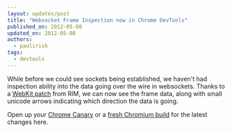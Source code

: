 ```yaml
---
layout: updates/post
title: "Websocket Frame Inspection now in Chrome DevTools"
published_on: 2012-05-08
updated_on: 2012-05-08
authors:
  - paulirish
tags:
  - devtools
---
```

While before we could see sockets being established, we haven't had inspection ability into the data going over the wire in websockets. Thanks to a [WebKit patch](http://trac.webkit.org/changeset/115427) from RIM, we can now see the frame data, along with small unicode arrows indicating which direction the data is going. 

Open up your [Chrome Canary](https://tools.google.com/dlpage/chromesxs) or a [fresh Chromium build](http://download-chromium.appspot.com) for the latest changes here.
